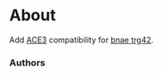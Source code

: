 # About

Add [ACE3](https://github.com/acemod/ACE3) compatibility for [bnae trg42](https://forums.bohemia.net/forums/topic/196809-project-infinite-v10/).

### Authors

